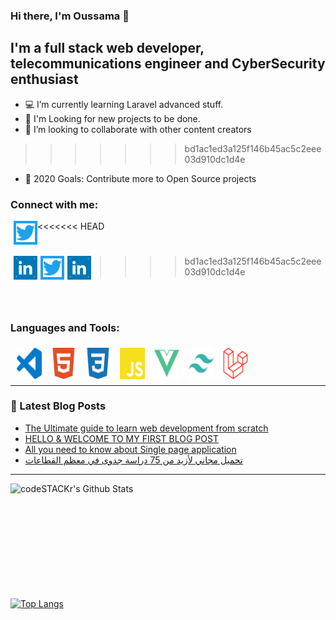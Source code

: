 ### Hi there, I'm Oussama  👋

## I'm a full stack web developer, telecommunications engineer and CyberSecurity enthusiast

- 💻 I’m currently learning Laravel advanced stuff.
- 👱 I'm Looking for new projects to be done.
- 👱 I’m looking to collaborate with other content creators
>>>>>>> bd1ac1ed3a125f146b45ac5c2eee03d910dc1d4e
- 🚀 2020 Goals: Contribute more to Open Source projects

### Connect with me:


<<<<<<< HEAD
[<img  align="left" style="margin-left: 5px; display: inline-block; background: #1DA1F2; padding: 4px" alt="HTML Guide" title="Twitter profile"  src="./social/twitter.svg" width="30px" height="30px" >](https://twitter.com/sky_0xs)

[<img  align="left" style="margin-left: 5px; display: inline-block; background: #0077B5; padding: 4px" alt="HTML Guide" title="Linkedin Profile"  src="./social/linkedin.svg" width="30px" height="30px" >](https://www.linkedin.com/in/sid-oussama-930461137/)
=======
[<img  align="left" style="margin-left: 5px; display: inline-block; background: #1DA1F2; padding: 4px" alt="HTML Guide" title="Twitter profile"  src="https://raw.githubusercontent.com/ousid/ousid/da2f5e66bafd2746251cdc92e7451f8d140742e4/social/twitter.svg" width="30px" height="30px" >](https://twitter.com/sky_0xs)

[<img  align="left" style="margin-left: 5px; display: inline-block; background: #0077B5; padding: 4px" alt="HTML Guide" title="Linkedin Profile"  src="https://raw.githubusercontent.com/ousid/ousid/da2f5e66bafd2746251cdc92e7451f8d140742e4/social/linkedin.svg" width="30px" height="30px" >](https://www.linkedin.com/in/sid-oussama-930461137/)
>>>>>>> bd1ac1ed3a125f146b45ac5c2eee03d910dc1d4e

<br />
<br />

### Languages and Tools:

[<img  align="left" style="margin-left: 5px; display: inline-block; padding: 5px;" alt="HTML Guide" title="HTML5"  src="https://raw.githubusercontent.com/ousid/ousid/a446aebad1075a8adfbe901795b473644b5988fa/tools/visualstudiocode.svg" width="40px" height="50px" >](https://code.visualstudio.com/)

[<img  align="left" style="margin-left: 5px; display: inline-block; padding: 5px;" alt="HTML Guide" title="HTML5"  src="https://raw.githubusercontent.com/ousid/ousid/a446aebad1075a8adfbe901795b473644b5988fa/tools/html5.svg" width="40px" height="50px" >](https://developer.mozilla.org/en-US/docs/Web/HTML/)

[<img  align="left" style="margin-left: 5px; display: inline-block; padding: 5px;" alt="CSS Guide" title="CSS3"  src="https://raw.githubusercontent.com/ousid/ousid/a446aebad1075a8adfbe901795b473644b5988fa/tools/css3.svg" width="40px" height="50px" >](https://developer.mozilla.org/en-US/docs/Web/CSS/)

[<img  align="left" style="margin-left: 5px; display: inline-block; padding: 5px;" alt="Javascript Guide" title="Javascript"  src="https://raw.githubusercontent.com/ousid/ousid/a446aebad1075a8adfbe901795b473644b5988fa/tools/javascript.svg" width="40px" height="50px" >](https://developer.mozilla.org/en-US/docs/Web/javascript/)

[<img  align="left" style="margin-left: 5px; display: inline-block; padding: 5px;" alt="VueJs website" title="VueJs"  src="https://raw.githubusercontent.com/ousid/ousid/a446aebad1075a8adfbe901795b473644b5988fa/tools/vue-dot-js.svg" width="40px" height="50px" >](https://vuejs.org/)

[<img  align="left" style="margin-left: 5px; display: inline-block; padding: 5px;" alt="Tailwindcss website" title="Tailwindcss"  src="https://raw.githubusercontent.com/ousid/ousid/a446aebad1075a8adfbe901795b473644b5988fa/tools/tailwindcss.svg" width="40px" height="50px" >](https://tailwindcss.com/)

[<img  align="left" style="margin-left: 5px; display: inline-block; padding: 5px;" alt="laravel website" title="laravel"  src="https://raw.githubusercontent.com/ousid/ousid/a446aebad1075a8adfbe901795b473644b5988fa/tools/laravel.svg" width="40px" height="50px" >](https://laravel.com/)


<br />
<br />
<br />

---

### 📕 Latest Blog Posts
<!-- BLOG-POST-LIST:START -->
- [The Ultimate guide  to learn web development from scratch](https://coderflex.com/blog/the-ultimate-guide-to-learn-web-development-from-scratch)
- [HELLO &amp; WELCOME TO MY FIRST BLOG POST](https://coderflex.com/blog/hello-and-welcome-to-my-first-blog-post)
- [All you need to know about Single page application](https://coderflex.com/blog/all-you-need-to-know-about-single-page-application)
- [تحميل مجاني لأزيد من 75 دراسة جدوى في معظم القطاعات](https://coderflex.com/blog/thmyl-mjany-lazyd-mn-75-drash-jdwa-fy-mazm-alqtaaat)
<!-- BLOG-POST-LIST:END -->

---

<img align="left" alt="codeSTACKr's Github Stats" src="https://github-readme-stats.vercel.app/api?username=ousid&show_icons=true&hide_border=true&theme=radical&include_all_commits=true" />

<br />
<br />
<br />
<br />
<br />
<br />
<br />
<br />
<br />
<br />

[![Top Langs](https://github-readme-stats.vercel.app/api/top-langs/?username=ousid&layout=compact&theme=radical)](https://github.com/anuraghazra/github-readme-stats)
